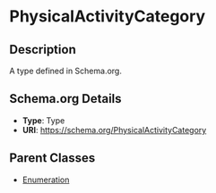 # PhysicalActivityCategory

## Description
A type defined in Schema.org.

## Schema.org Details
- **Type**: Type
- **URI**: https://schema.org/PhysicalActivityCategory

## Parent Classes
- [Enumeration](../Enumeration.md)

